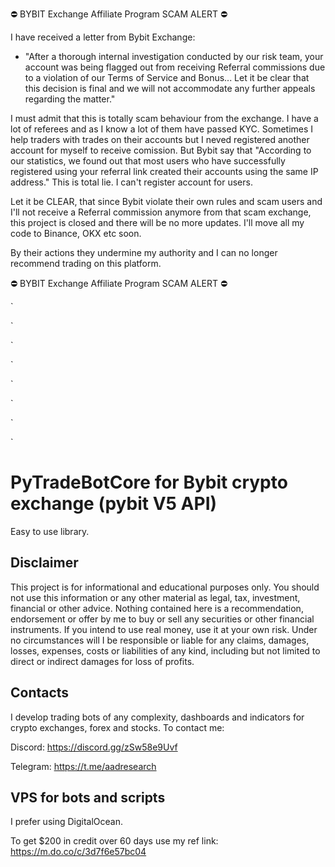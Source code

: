 ⛔    BYBIT Exchange Affiliate Program SCAM ALERT ⛔ 

I have received a letter from Bybit Exchange:

* "After a thorough internal investigation conducted by our risk team, your account was being flagged out from receiving Referral commissions due to a violation of our Terms of Service and Bonus...                                                            Let it be clear that this decision is final and we will not accommodate any further appeals regarding the matter."   

I must admit that this is totally scam behaviour from the exchange. I have a lot of referees and as I know a lot of them have passed KYC. Sometimes I help traders with trades on their accounts but I neved registered another account for myself to receive comission. But Bybit say that "According to our statistics, we found out that most users who have successfully registered using your referral link created their accounts using the same IP address." This is total lie. I can't register account for users.

Let it be CLEAR, that since Bybit violate their own rules and scam users and I'll not receive a Referral commission anymore from that scam exchange, this project is closed and there will be no more updates.
I'll move all my code to Binance, OKX etc soon.

By their actions they undermine my authority and I can no longer recommend trading on this platform.

⛔    BYBIT Exchange Affiliate Program SCAM ALERT ⛔ 



`

`

`

`

`

`

`

`


# PyTradeBotCore for Bybit crypto exchange (pybit V5 API)

Easy to use library.

## Disclaimer

This project is for informational and educational purposes only. You should not use this information or any other material as legal, tax, investment, financial or other advice. Nothing contained here is a recommendation, endorsement or offer by me to buy or sell any securities or other financial instruments. If you intend to use real money, use it at your own risk. Under no circumstances will I be responsible or liable for any claims, damages, losses, expenses, costs or liabilities of any kind, including but not limited to direct or indirect damages for loss of profits.

  
## Contacts
I develop trading bots of any complexity, dashboards and indicators for crypto exchanges, forex and stocks.
To contact me:

Discord: https://discord.gg/zSw58e9Uvf

Telegram: https://t.me/aadresearch



## VPS for bots and scripts
I prefer using DigitalOcean. 

To get $200 in credit over 60 days use my ref link: https://m.do.co/c/3d7f6e57bc04

